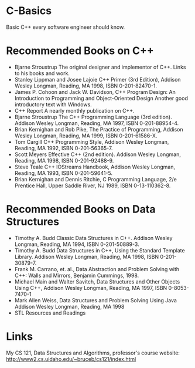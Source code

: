 # C-Basics
Basic C++ every software engineer should know.

# Recommended Books on C++
* Bjarne Stroustrup The original designer and implementor of C++. Links to his books and work.
* Stanley Lippman and Josee Lajoie C++ Primer (3rd Edition), Addison Wesley Longman, Reading, MA 1998, ISBN 0-201-82470-1.
* James P. Cohoon and Jack W. Davidson, C++ Program Design: An Introduction to Programming and Object-Oriented Design Another good introductory text with Windows.
* C++ Report A nearly monthly publication on C++.
* Bjarne Stroustrup The C++ Programming Language (3rd edition). Addison Wesley Longman, Reading, MA 1997, ISBN 0-201-88954-4.
* Brian Kernighan and Rob Pike, The Practice of Programming, Addison Wesley Longman, Reading, MA 1999, ISBN 0-201-61586-X.
* Tom Cargill C++ Programming Style, Addison Wesley Longman, Reading, MA 1992, ISBN 0-201-56365-7.
* Scott Meyers Effective C++ (2nd edition). Addison Wesley Longman, Reading, MA 1998, ISBN 0-201-92488-9.
* Steve Teale C++ IOStreams Handbook, Addison Wesley Longman, Reading, MA 1993, ISBN 0-201-59641-5.
* Brian Kernighan and Dennis Ritchie, C Programming Language, 2/e Prentice Hall, Upper Saddle River, NJ 1989, ISBN 0-13-110362-8.

# Recommended Books on Data Structures
* Timothy A. Budd Classic Data Structures in C++. Addison Wesley Longman, Reading, MA 1994, ISBN 0-201-50889-3.
* Timothy A. Budd Data Structures in C++, Using the Standard Template Library. Addison Wesley Longman, Reading, MA 1998, ISBN 0-201-30879-7.
* Frank M. Carrano, et. al., Data Abstraction and Problem Solving with C++: Walls and Mirrors, Benjamin Cummings, 1998.
* Michael Main and Walter Savitch, Data Structures and Other Objects Using C++, Addison Wesley Longman, Reading, MA 1997, ISBN 0-8053-7470-1
* Mark Allen Weiss, Data Structures and Problem Solving Using Java Addison Wesley Longman, Reading, MA 1998
* STL Resources and Readings

# Links
My CS 121, Data Structures and Algorithms, professor's course website: http://www2.cs.uidaho.edu/~bruceb/cs121/index.html
